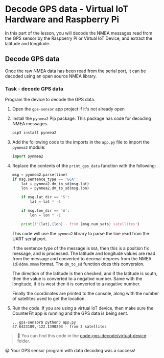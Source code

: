# Decode GPS data - Virtual IoT Hardware and Raspberry Pi

In this part of the lesson, you will decode the NMEA messages read from the GPS sensor by the Raspberry Pi or Virtual IoT Device, and extract the latitude and longitude.

## Decode GPS data

Once the raw NMEA data has been read from the serial port, it can be decoded using an open source NMEA library.

### Task - decode GPS data

Program the device to decode the GPS data.

1. Open the `gps-sensor` app project if it's not already open

1. Install the `pynmea2` Pip package. This package has code for decoding NMEA messages.

    ```sh
    pip3 install pynmea2
    ```

1. Add the following code to the imports in the `app.py` file to import the `pynmea2` module:

    ```python
    import pynmea2
    ```

1. Replace the contents of the `print_gps_data` function with the following:

    ```python
    msg = pynmea2.parse(line)
    if msg.sentence_type == 'GGA':
        lat = pynmea2.dm_to_sd(msg.lat)
        lon = pynmea2.dm_to_sd(msg.lon)

        if msg.lat_dir == 'S':
            lat = lat * -1

        if msg.lon_dir == 'W':
            lon = lon * -1

        print(f'{lat},{lon} - from {msg.num_sats} satellites')
    ```

    This code will use the `pynmea2` library to parse the line read from the UART serial port.

    If the sentence type of the message is `GGA`, then this is a position fix message, and is processed. The latitude and longitude values are read from the message and converted to decimal degrees from the NMEA `(d)ddmm.mmmm` format.  The `dm_to_sd` function does this conversion.

    The direction of the latitude is then checked, and if the latitude is south, then the value is converted to a negative number. Same with the longitude, if it is west then it is converted to a negative number.

    Finally the coordinates are printed to the console, along with the number of satellites used to get the location.

1. Run the code. If you are using a virtual IoT device, then make sure the CounterFit app is running and the GPS data is being sent.

    ```output
    ...gps-sensor$ python3 app.py 
    47.6423109,-122.1390293 - from 3 satellites
    ```

> 💁 You can find this code in the [code-gps-decode/virtual-device](code-gps-decode/virtual-device) folder.

😀 Your GPS sensor program with data decoding was a success!
